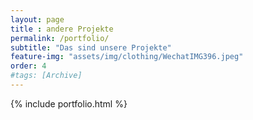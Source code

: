 ```yaml
---
layout: page
title : andere Projekte
permalink: /portfolio/
subtitle: "Das sind unsere Projekte"
feature-img: "assets/img/clothing/WechatIMG396.jpeg"
order: 4
#tags: [Archive]
---
```


{% include portfolio.html %}
